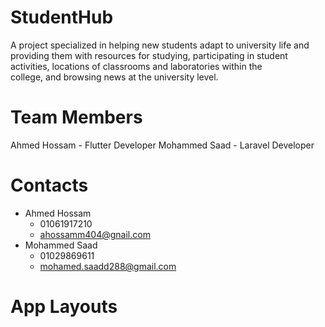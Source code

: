 # StudentHub

   A project specialized in helping new students adapt to university life and providing them with resources for studying, participating in student activities, locations of classrooms and laboratories within the     
   college, and browsing news at the university level. 

# Team Members 
   Ahmed Hossam - Flutter Developer
   Mohammed Saad - Laravel Developer 

# Contacts 
  - Ahmed Hossam
      * 01061917210
      * ahossamm404@gnail.com
  - Mohammed Saad
      * 01029869611
      * mohamed.saadd288@gmail.com

# App Layouts
